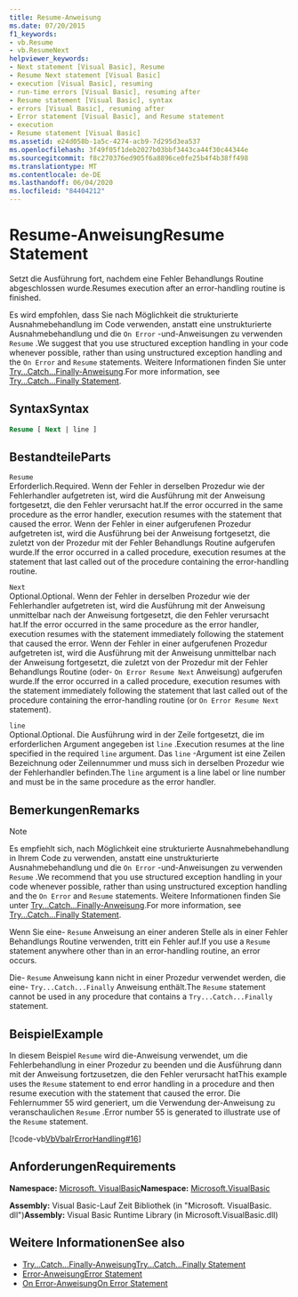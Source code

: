 ```yaml
---
title: Resume-Anweisung
ms.date: 07/20/2015
f1_keywords:
- vb.Resume
- vb.ResumeNext
helpviewer_keywords:
- Next statement [Visual Basic], Resume
- Resume Next statement [Visual Basic]
- execution [Visual Basic], resuming
- run-time errors [Visual Basic], resuming after
- Resume statement [Visual Basic], syntax
- errors [Visual Basic], resuming after
- Error statement [Visual Basic], and Resume statement
- execution
- Resume statement [Visual Basic]
ms.assetid: e24d058b-1a5c-4274-acb9-7d295d3ea537
ms.openlocfilehash: 3f49f05f1deb2027b03bbf3443ca44f30c44344e
ms.sourcegitcommit: f8c270376ed905f6a8896ce0fe25b4f4b38ff498
ms.translationtype: MT
ms.contentlocale: de-DE
ms.lasthandoff: 06/04/2020
ms.locfileid: "84404212"
---
```

# <a name="resume-statement"></a><span data-ttu-id="a9b3c-102">Resume-Anweisung</span><span class="sxs-lookup"><span data-stu-id="a9b3c-102">Resume Statement</span></span>
<span data-ttu-id="a9b3c-103">Setzt die Ausführung fort, nachdem eine Fehler Behandlungs Routine abgeschlossen wurde.</span><span class="sxs-lookup"><span data-stu-id="a9b3c-103">Resumes execution after an error-handling routine is finished.</span></span>  
  
 <span data-ttu-id="a9b3c-104">Es wird empfohlen, dass Sie nach Möglichkeit die strukturierte Ausnahmebehandlung im Code verwenden, anstatt eine unstrukturierte Ausnahmebehandlung und die `On Error` -und-Anweisungen zu verwenden `Resume` .</span><span class="sxs-lookup"><span data-stu-id="a9b3c-104">We suggest that you use structured exception handling in your code whenever possible, rather than using unstructured exception handling and the `On Error` and `Resume` statements.</span></span> <span data-ttu-id="a9b3c-105">Weitere Informationen finden Sie unter [Try...Catch...Finally-Anweisung](try-catch-finally-statement.md).</span><span class="sxs-lookup"><span data-stu-id="a9b3c-105">For more information, see [Try...Catch...Finally Statement](try-catch-finally-statement.md).</span></span>  
  
## <a name="syntax"></a><span data-ttu-id="a9b3c-106">Syntax</span><span class="sxs-lookup"><span data-stu-id="a9b3c-106">Syntax</span></span>  
  
```vb  
Resume [ Next | line ]  
```  
  
## <a name="parts"></a><span data-ttu-id="a9b3c-107">Bestandteile</span><span class="sxs-lookup"><span data-stu-id="a9b3c-107">Parts</span></span>  
 `Resume`  
 <span data-ttu-id="a9b3c-108">Erforderlich.</span><span class="sxs-lookup"><span data-stu-id="a9b3c-108">Required.</span></span> <span data-ttu-id="a9b3c-109">Wenn der Fehler in derselben Prozedur wie der Fehlerhandler aufgetreten ist, wird die Ausführung mit der Anweisung fortgesetzt, die den Fehler verursacht hat.</span><span class="sxs-lookup"><span data-stu-id="a9b3c-109">If the error occurred in the same procedure as the error handler, execution resumes with the statement that caused the error.</span></span> <span data-ttu-id="a9b3c-110">Wenn der Fehler in einer aufgerufenen Prozedur aufgetreten ist, wird die Ausführung bei der Anweisung fortgesetzt, die zuletzt von der Prozedur mit der Fehler Behandlungs Routine aufgerufen wurde.</span><span class="sxs-lookup"><span data-stu-id="a9b3c-110">If the error occurred in a called procedure, execution resumes at the statement that last called out of the procedure containing the error-handling routine.</span></span>  
  
 `Next`  
 <span data-ttu-id="a9b3c-111">Optional.</span><span class="sxs-lookup"><span data-stu-id="a9b3c-111">Optional.</span></span> <span data-ttu-id="a9b3c-112">Wenn der Fehler in derselben Prozedur wie der Fehlerhandler aufgetreten ist, wird die Ausführung mit der Anweisung unmittelbar nach der Anweisung fortgesetzt, die den Fehler verursacht hat.</span><span class="sxs-lookup"><span data-stu-id="a9b3c-112">If the error occurred in the same procedure as the error handler, execution resumes with the statement immediately following the statement that caused the error.</span></span> <span data-ttu-id="a9b3c-113">Wenn der Fehler in einer aufgerufenen Prozedur aufgetreten ist, wird die Ausführung mit der Anweisung unmittelbar nach der Anweisung fortgesetzt, die zuletzt von der Prozedur mit der Fehler Behandlungs Routine (oder- `On Error Resume Next` Anweisung) aufgerufen wurde.</span><span class="sxs-lookup"><span data-stu-id="a9b3c-113">If the error occurred in a called procedure, execution resumes with the statement immediately following the statement that last called out of the procedure containing the error-handling routine (or `On Error Resume Next` statement).</span></span>  
  
 `line`  
 <span data-ttu-id="a9b3c-114">Optional.</span><span class="sxs-lookup"><span data-stu-id="a9b3c-114">Optional.</span></span> <span data-ttu-id="a9b3c-115">Die Ausführung wird in der Zeile fortgesetzt, die im erforderlichen Argument angegeben ist `line` .</span><span class="sxs-lookup"><span data-stu-id="a9b3c-115">Execution resumes at the line specified in the required `line` argument.</span></span> <span data-ttu-id="a9b3c-116">Das `line` -Argument ist eine Zeilen Bezeichnung oder Zeilennummer und muss sich in derselben Prozedur wie der Fehlerhandler befinden.</span><span class="sxs-lookup"><span data-stu-id="a9b3c-116">The `line` argument is a line label or line number and must be in the same procedure as the error handler.</span></span>  
  
## <a name="remarks"></a><span data-ttu-id="a9b3c-117">Bemerkungen</span><span class="sxs-lookup"><span data-stu-id="a9b3c-117">Remarks</span></span>  
  
> [!NOTE]
> <span data-ttu-id="a9b3c-118">Es empfiehlt sich, nach Möglichkeit eine strukturierte Ausnahmebehandlung in Ihrem Code zu verwenden, anstatt eine unstrukturierte Ausnahmebehandlung und die `On Error` -und-Anweisungen zu verwenden `Resume` .</span><span class="sxs-lookup"><span data-stu-id="a9b3c-118">We recommend that you use structured exception handling in your code whenever possible, rather than using unstructured exception handling and the `On Error` and `Resume` statements.</span></span> <span data-ttu-id="a9b3c-119">Weitere Informationen finden Sie unter [Try...Catch...Finally-Anweisung](try-catch-finally-statement.md).</span><span class="sxs-lookup"><span data-stu-id="a9b3c-119">For more information, see [Try...Catch...Finally Statement](try-catch-finally-statement.md).</span></span>  
  
 <span data-ttu-id="a9b3c-120">Wenn Sie eine- `Resume` Anweisung an einer anderen Stelle als in einer Fehler Behandlungs Routine verwenden, tritt ein Fehler auf.</span><span class="sxs-lookup"><span data-stu-id="a9b3c-120">If you use a `Resume` statement anywhere other than in an error-handling routine, an error occurs.</span></span>  
  
 <span data-ttu-id="a9b3c-121">Die- `Resume` Anweisung kann nicht in einer Prozedur verwendet werden, die eine- `Try...Catch...Finally` Anweisung enthält.</span><span class="sxs-lookup"><span data-stu-id="a9b3c-121">The `Resume` statement cannot be used in any procedure that contains a `Try...Catch...Finally` statement.</span></span>  
  
## <a name="example"></a><span data-ttu-id="a9b3c-122">Beispiel</span><span class="sxs-lookup"><span data-stu-id="a9b3c-122">Example</span></span>  
 <span data-ttu-id="a9b3c-123">In diesem Beispiel `Resume` wird die-Anweisung verwendet, um die Fehlerbehandlung in einer Prozedur zu beenden und die Ausführung dann mit der Anweisung fortzusetzen, die den Fehler verursacht hat</span><span class="sxs-lookup"><span data-stu-id="a9b3c-123">This example uses the `Resume` statement to end error handling in a procedure and then resume execution with the statement that caused the error.</span></span> <span data-ttu-id="a9b3c-124">Die Fehlernummer 55 wird generiert, um die Verwendung der-Anweisung zu veranschaulichen `Resume` .</span><span class="sxs-lookup"><span data-stu-id="a9b3c-124">Error number 55 is generated to illustrate use of the `Resume` statement.</span></span>  
  
 [!code-vb[VbVbalrErrorHandling#16](~/samples/snippets/visualbasic/VS_Snippets_VBCSharp/VbVbalrErrorHandling/VB/Class1.vb#16)]  
  
## <a name="requirements"></a><span data-ttu-id="a9b3c-125">Anforderungen</span><span class="sxs-lookup"><span data-stu-id="a9b3c-125">Requirements</span></span>  
 <span data-ttu-id="a9b3c-126">**Namespace:** [Microsoft. VisualBasic](../runtime-library-members.md)</span><span class="sxs-lookup"><span data-stu-id="a9b3c-126">**Namespace:** [Microsoft.VisualBasic](../runtime-library-members.md)</span></span>  
  
 <span data-ttu-id="a9b3c-127">**Assembly:** Visual Basic-Lauf Zeit Bibliothek (in "Microsoft. VisualBasic. dll")</span><span class="sxs-lookup"><span data-stu-id="a9b3c-127">**Assembly:** Visual Basic Runtime Library (in Microsoft.VisualBasic.dll)</span></span>  
  
## <a name="see-also"></a><span data-ttu-id="a9b3c-128">Weitere Informationen</span><span class="sxs-lookup"><span data-stu-id="a9b3c-128">See also</span></span>

- [<span data-ttu-id="a9b3c-129">Try...Catch...Finally-Anweisung</span><span class="sxs-lookup"><span data-stu-id="a9b3c-129">Try...Catch...Finally Statement</span></span>](try-catch-finally-statement.md)
- [<span data-ttu-id="a9b3c-130">Error-Anweisung</span><span class="sxs-lookup"><span data-stu-id="a9b3c-130">Error Statement</span></span>](error-statement.md)
- [<span data-ttu-id="a9b3c-131">On Error-Anweisung</span><span class="sxs-lookup"><span data-stu-id="a9b3c-131">On Error Statement</span></span>](on-error-statement.md)
